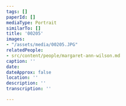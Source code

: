 ```yaml
---
tags: []
paperId: []
mediaType: Portrait
similarTo: []
title: '00205'
images:
- "/assets/media/00205.JPG"
relatedPeople:
- src/content/people/margaret-ann-wilson.md
caption: ''
date: 
dateApprox: false
location: ''
description: ''
transcription: ''

---
```

